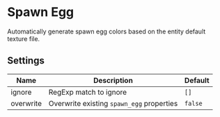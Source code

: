 # Spawn Egg

Automatically generate spawn egg colors based on the entity default texture file.

## Settings

| Name      | Description                               | Default |
| --------- | ----------------------------------------- | ------- |
| ignore    | RegExp match to ignore                    | `[]`    |
| overwrite | Overwrite existing `spawn_egg` properties | `false` |
